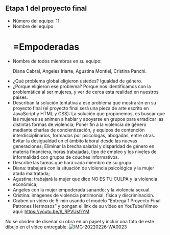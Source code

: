 ## Etapa 1 del proyecto final

- Número del equipo: 11.
- Nombre del equipo: <h1>=Empoderadas </h1>
- Nombre de todos miembros en su equipo: <p>Diana Cabral, Angeles Iriarte, Agustina Montiel, Cristina Panchi.</p>
- ¿Qué problema global eligieron ustedes? Igualdad de género.
- ¿Porque eligieron ese problema? Porque nos identificamos con la problemática al ser mujeres, y ver de cerca esta realidad en nuestros paises.
- Describan la solución tentativa a ese problema que mostrarán en su proyecto final (el proyecto final será una pieza de arte escrito en JavaScript y HTML y CSS): La solución que proponemos, es buscar que las mujeres se animen a hablar y apoyarse en grupos para erradicar las distintas formas de violencia; Poner fin a la violencia de género mediante charlas de concientización, y equipos de contención interdisciplinarios, formados por psicologas, abogadas, entre otras. Evitar la desigualdad en el ámbito laboral desde las nuevas generaciones; Eliminar la brecha salarial y disparidad de género en materia financiera, horas trabajadas, tipo de empleo y los niveles de informalidad con grupos de couches informativos.
- Describe las tareas que hará cada miembro de su grupo:
-   Diana: trabajará con la situación de violencia psicológica y la mujer atada maltratada; 
-   Agustina: trabajará la mujer que dice NO ES TU CULPA y la violencia económica;
-   Angeles con la mujer empoderada sanando; y la violencia sexual.
-   Cristina: imagenes de violencia patrimonial, física y discriminación.
- Graben un video de 5-min usando el modelo “Entrega 1 Proyecto Final Patrones Hermosos” y pongan el link de su vídeo en YouTube/Vimeo aquí:
https://youtu.be/9_RPVUsfrYM

No se olviden de diseñar su obra en un papel y incluir una foto de este dibujo en el vídeo entregable.
![IMG-20220226-WA0023](https://user-images.githubusercontent.com/100327020/155863729-e4c995bb-333a-4808-b926-6e840e8d1358.jpg)
